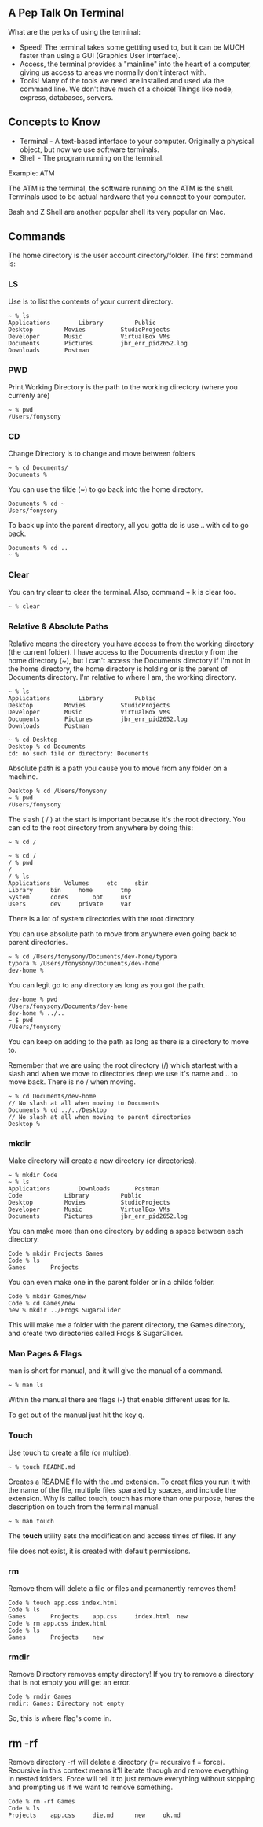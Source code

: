 ## A Pep Talk On Terminal

What are the perks of using the terminal:

- Speed! The terminal takes some gettting used to, but it can be MUCH faster than using a GUI (Graphics User Interface).
- Access, the terminal provides a "mainline" into the heart of a computer, giving us access to areas we normally don't interact with.
- Tools! Many of the tools we need are installed and used via the command line. We don't have much of a choice! Things like node, express, databases, servers.

## Concepts to Know

- Terminal - A text-based interface to your computer. Originally a physical object, but now we use software terminals.
- Shell - The program running on the terminal. 

Example: ATM

The ATM is the terminal, the software running on the ATM is the shell. Terminals used to be actual hardware that you connect to your computer. 

Bash and Z Shell are another popular shell its very popular on Mac. 

## Commands

The home directory is the user account directory/folder. The first command is:

### LS

Use ls to list the contents of your current directory.

```shell
~ % ls
Applications		Library			Public
Desktop			Movies			StudioProjects
Developer		Music			VirtualBox VMs
Documents		Pictures		jbr_err_pid2652.log
Downloads		Postman
```

### PWD

Print Working Directory is the path to the working directory (where you currenly are)

```shell
~ % pwd
/Users/fonysony
```

### CD

Change Directory is to change and move between folders

```shell
~ % cd Documents/
Documents % 
```

You can use the tilde (~) to go back into the home directory. 

```shell
Documents % cd ~
Users/fonysony
```

To back up into the parent directory, all you gotta do is use .. with cd to go back.

```shell
Documents % cd ..
~ %
```

### Clear

You can try clear to clear the terminal. Also, command + k is clear too.

```js
~ % clear
```



### Relative & Absolute Paths

Relative means the directory you have access to from the working directory (the current folder). I have access to the Documents directory from the home directory (~), but I can't access the Documents directory if I'm not in the home directory, the home directory is holding or is the parent of Documents directory. I'm relative to where I am, the working directory. 

```shell
~ % ls
Applications		Library			Public
Desktop			Movies			StudioProjects
Developer		Music			VirtualBox VMs
Documents		Pictures		jbr_err_pid2652.log
Downloads		Postman
```

```shell
~ % cd Desktop
Desktop % cd Documents
cd: no such file or directory: Documents
```

Absolute path is a path you cause you to move from any folder on a machine. 

```shell
Desktop % cd /Users/fonysony
~ % pwd
/Users/fonysony
```

The slash ( / ) at the start is important because it's the root directory. You can cd to the root directory from anywhere by doing this:

```shell
~ % cd /
```

```shell
~ % cd /
/ % pwd
/
/ % ls
Applications	Volumes		etc		sbin
Library		bin		home		tmp
System		cores		opt		usr
Users		dev		private		var
```

There is a lot of system directories with the root directory. 

You can use absolute path to move from anywhere even going back to parent directories.

```shell
~ % cd /Users/fonysony/Documents/dev-home/typora
typora % /Users/fonysony/Documents/dev-home
dev-home %
```

You can legit go to any directory as long as you got the path.

```shell
dev-home % pwd
/Users/fonysony/Documents/dev-home
dev-home % ../..
~ $ pwd
/Users/fonysony
```

You can keep on adding to the path as long as there is a directory to move to.

Remember that we are using the root directory (/) which startest with a slash and when we move to directories deep we use it's name and .. to move back. There is no / when moving.

```shell
~ % cd Documents/dev-home
// No slash at all when moving to Documents
Documents % cd ../../Desktop
// No slash at all when moving to parent directories
Desktop %
```

### mkdir

Make directory will create a new directory (or directories).

```shell
~ % mkdir Code
~ % ls
Applications		Downloads		Postman
Code			Library			Public
Desktop			Movies			StudioProjects
Developer		Music			VirtualBox VMs
Documents		Pictures		jbr_err_pid2652.log
```

You can make more than one directory by adding a space between each directory.

```shell
Code % mkdir Projects Games
Code % ls
Games		Projects
```

You can even make one in the parent folder or in a childs folder.

```shell
Code % mkdir Games/new
Code % cd Games/new
new % mkdir ../Frogs SugarGlider
```

This will make me a folder with the parent directory, the Games directory, and create two directories called Frogs & SugarGlider.

### Man Pages & Flags

man is short for manual, and it will give the manual of a command.

```shell
~ % man ls
```

Within the manual there are flags (-) that enable different uses for ls. 

To get out of the manual just hit the key q. 

### Touch

Use touch to create a file (or multipe).

```shell
~ % touch README.md
```

Creates a README file with the .md extension. To creat files you run it with the name of the file, multiple files sparated by spaces, and include the extension. Why is called touch, touch has more than one purpose, heres the description on touch from the terminal manual.

```shell
~ % man touch
```

  The **touch** utility sets the modification and access times of files. If any

   file does not exist, it is created with default permissions.

### rm

Remove them will delete a file or files and permanently removes them!

```shell
Code % touch app.css index.html
Code % ls
Games		Projects	app.css		index.html	new
Code % rm app.css index.html
Code % ls
Games		Projects	new
```

### rmdir

Remove Directory removes empty directory! If you try to remove a directory that is not empty you will get an error.

```shell
Code % rmdir Games
rmdir: Games: Directory not empty
```

So, this is where flag's come in. 

## rm -rf

Remove directory -rf will delete a directory (r= recursive f = force). Recursive in this context means it'll iterate through and remove everything in nested folders. Force will tell it to just remove everything without stopping and prompting us if we want to remove something.

```shell
Code % rm -rf Games
Code % ls
Projects	app.css		die.md		new		ok.md
```

